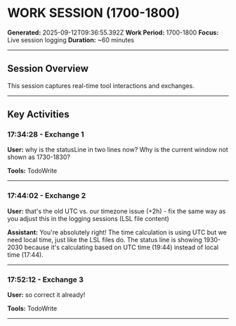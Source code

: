 # WORK SESSION (1700-1800)

**Generated:** 2025-09-12T09:36:55.392Z
**Work Period:** 1700-1800
**Focus:** Live session logging
**Duration:** ~60 minutes

---

## Session Overview

This session captures real-time tool interactions and exchanges.

---

## Key Activities

### 17:34:28 - Exchange 1

**User:** why is the statusLine in two lines now? Why is the current window not shown as 1730-1830?

**Tools:** TodoWrite

---

### 17:44:02 - Exchange 2

**User:** that's the old UTC vs. our timezone issue (+2h) - fix the same way as you adjust this in the logging sessions (LSL file content)

**Assistant:** You're absolutely right! The time calculation is using UTC but we need local time, just like the LSL files do. The status line is showing 1930-2030 because it's calculating based on UTC time (19:44) instead of local time (17:44).

---

### 17:52:12 - Exchange 3

**User:** so correct it already!

**Tools:** TodoWrite

---

